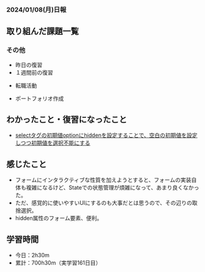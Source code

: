 ### 2024/01/08(月)日報
## 取り組んだ課題一覧

### その他
<!-- - ブログ執筆
  - [【React】簡単なお絵かきアプリでState内のオブジェクト更新について学ぶ](https://zenn.dev/jinku/articles/93c98d547f7695) -->
- 昨日の復習
- １週間前の復習
<!-- - ポートフォリオサイトの作成
  - NotionAPiを使ってブログ記事を取得する -->
- 転職活動
<!-- - Pythonの学習
  - Progate -->
- ポートフォリオ作成

## わかったこと・復習になったこと
  - [selectタグの初期値optionにhiddenを設定することで、空白の初期値を設定しつつ初期値を選択不能にする](https://www.notion.so/select-option-hidden-a22703e38b7d44a0b451857a90f75865?pvs=4)

<!-- ## 次やること
- Reactの理解を深める -->

## 感じたこと
- フォームにインタラクティブな性質を加えようとすると、フォームの実装自体も複雑になるけど、Stateでの状態管理が煩雑になって、あまり良くなかった。
- ただ、感覚的に使いやすいUIにするのも大事だとは思うので、その辺りの取捨選択。
- hidden属性のフォーム要素、便利。

## 学習時間
- 今日：2h30m
- 累計：700h30m（実学習161日目）